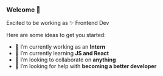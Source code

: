 ### Welcome 👋

Excited to be working as ✨ Frontend Dev  

Here are some ideas to get you started:

- 🔭 I’m currently working as an **Intern**
- 🌱 I’m currently learning **JS and React**
- 👯 I’m looking to collaborate on **anything**
- 🤔 I’m looking for help with **becoming a better developer**

